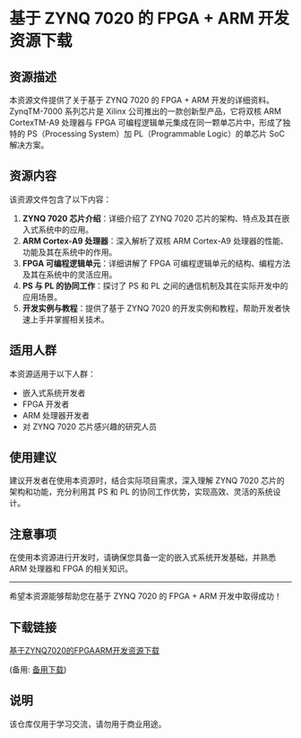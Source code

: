 # 基于 ZYNQ 7020 的 FPGA + ARM 开发资源下载

## 资源描述

本资源文件提供了关于基于 ZYNQ 7020 的 FPGA + ARM 开发的详细资料。ZynqTM-7000 系列芯片是 Xilinx 公司推出的一款创新型产品，它将双核 ARM CortexTM-A9 处理器与 FPGA 可编程逻辑单元集成在同一颗单芯片中，形成了独特的 PS（Processing System）加 PL（Programmable Logic）的单芯片 SoC 解决方案。

## 资源内容

该资源文件包含了以下内容：

1. **ZYNQ 7020 芯片介绍**：详细介绍了 ZYNQ 7020 芯片的架构、特点及其在嵌入式系统中的应用。
2. **ARM Cortex-A9 处理器**：深入解析了双核 ARM Cortex-A9 处理器的性能、功能及其在系统中的作用。
3. **FPGA 可编程逻辑单元**：详细讲解了 FPGA 可编程逻辑单元的结构、编程方法及其在系统中的灵活应用。
4. **PS 与 PL 的协同工作**：探讨了 PS 和 PL 之间的通信机制及其在实际开发中的应用场景。
5. **开发实例与教程**：提供了基于 ZYNQ 7020 的开发实例和教程，帮助开发者快速上手并掌握相关技术。

## 适用人群

本资源适用于以下人群：

- 嵌入式系统开发者
- FPGA 开发者
- ARM 处理器开发者
- 对 ZYNQ 7020 芯片感兴趣的研究人员

## 使用建议

建议开发者在使用本资源时，结合实际项目需求，深入理解 ZYNQ 7020 芯片的架构和功能，充分利用其 PS 和 PL 的协同工作优势，实现高效、灵活的系统设计。

## 注意事项

在使用本资源进行开发时，请确保您具备一定的嵌入式系统开发基础，并熟悉 ARM 处理器和 FPGA 的相关知识。

---

希望本资源能够帮助您在基于 ZYNQ 7020 的 FPGA + ARM 开发中取得成功！

## 下载链接
[基于ZYNQ7020的FPGAARM开发资源下载](https://pan.quark.cn/s/67aec6a9a5d9) 

(备用: [备用下载](https://pan.baidu.com/s/1E9L3Dy3nDcQMynHz-nPArg?pwd=1234))

## 说明

该仓库仅用于学习交流，请勿用于商业用途。
